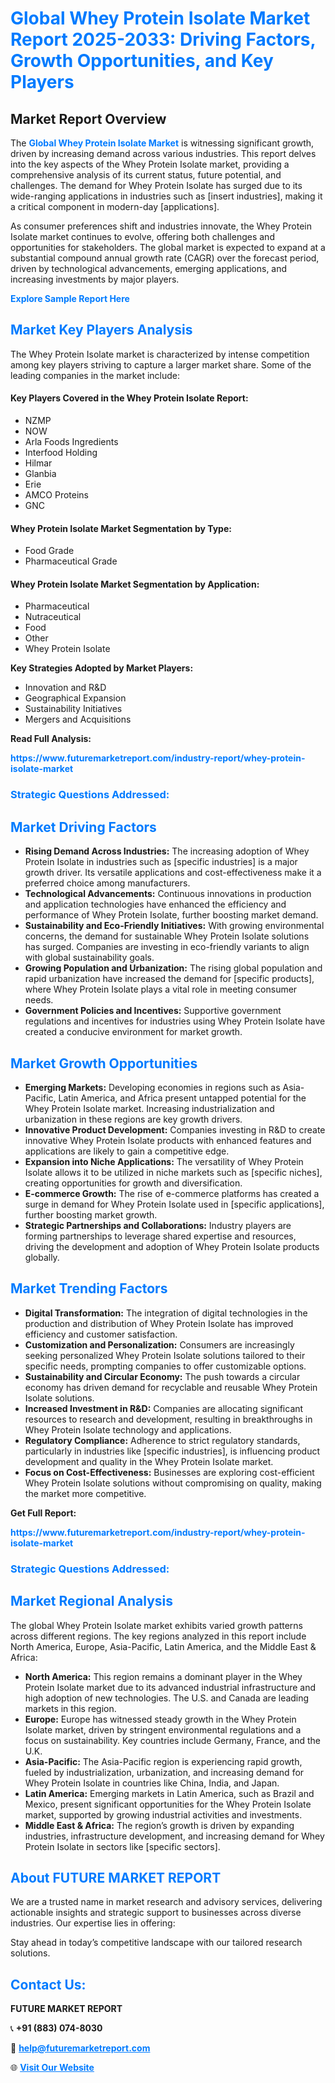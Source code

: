 <h1 style="color: #007BFF;">Global Whey Protein Isolate Market Report 2025-2033: Driving Factors, Growth Opportunities, and Key Players</h1>

<section id="overview">
<h2>Market Report Overview</h2>
<p>The <a href="https://www.futuremarketreport.com/industry-report/whey-protein-isolate-market" style="color: #007BFF; text-decoration: none;"><strong>Global Whey Protein Isolate Market</strong></a> is witnessing significant growth, driven by increasing demand across various industries. This report delves into the key aspects of the Whey Protein Isolate market, providing a comprehensive analysis of its current status, future potential, and challenges. The demand for Whey Protein Isolate has surged due to its wide-ranging applications in industries such as [insert industries], making it a critical component in modern-day [applications].</p>
<p>As consumer preferences shift and industries innovate, the Whey Protein Isolate market continues to evolve, offering both challenges and opportunities for stakeholders. The global market is expected to expand at a substantial compound annual growth rate (CAGR) over the forecast period, driven by technological advancements, emerging applications, and increasing investments by major players.</p>
</section>

<section id="overview">
<p><a href="https://www.futuremarketreport.com/request-sample/reportId=125760" style="color: #007BFF; text-decoration: none;"><strong>Explore Sample Report Here</strong></a></p>
</section>

<section id="key-players">
<h2 style="color: #007BFF;">Market Key Players Analysis</h2>
<p>The Whey Protein Isolate market is characterized by intense competition among key players striving to capture a larger market share. Some of the leading companies in the market include:</p>
<h4>Key Players Covered in the Whey Protein Isolate Report:</h4>
<ul><li>NZMP</li><li>NOW</li><li>Arla Foods Ingredients</li><li>Interfood Holding</li><li>Hilmar</li><li>Glanbia</li><li>Erie</li><li>AMCO Proteins</li><li>GNC</li></ul>
<h4>Whey Protein Isolate Market Segmentation by Type:</h4>
<ul><li>Food Grade</li><li>Pharmaceutical Grade</li></ul>

<h4>Whey Protein Isolate Market Segmentation by Application:</h4>
<ul><li>Pharmaceutical</li><li>Nutraceutical</li><li>Food</li><li>Other</li><li>Whey Protein Isolate</li></ul>
<p><strong>Key Strategies Adopted by Market Players:</strong></p>
<ul>
<li>Innovation and R&D</li>
<li>Geographical Expansion</li>
<li>Sustainability Initiatives</li>
<li>Mergers and Acquisitions</li>
</ul>
</section>

<section>
<p><strong>Read Full Analysis: </strong></p><a href="https://www.futuremarketreport.com/industry-report/whey-protein-isolate-market" style="color: #007BFF; text-decoration: none;"><strong>https://www.futuremarketreport.com/industry-report/whey-protein-isolate-market</strong></a>
<h3 style="color: #007BFF;">Strategic Questions Addressed:</h3>
</section>

<section id="driving-factors">
<h2 style="color: #007BFF;">Market Driving Factors</h2>
<ul>
<li><strong>Rising Demand Across Industries:</strong> The increasing adoption of Whey Protein Isolate in industries such as [specific industries] is a major growth driver. Its versatile applications and cost-effectiveness make it a preferred choice among manufacturers.</li>
<li><strong>Technological Advancements:</strong> Continuous innovations in production and application technologies have enhanced the efficiency and performance of Whey Protein Isolate, further boosting market demand.</li>
<li><strong>Sustainability and Eco-Friendly Initiatives:</strong> With growing environmental concerns, the demand for sustainable Whey Protein Isolate solutions has surged. Companies are investing in eco-friendly variants to align with global sustainability goals.</li>
<li><strong>Growing Population and Urbanization:</strong> The rising global population and rapid urbanization have increased the demand for [specific products], where Whey Protein Isolate plays a vital role in meeting consumer needs.</li>
<li><strong>Government Policies and Incentives:</strong> Supportive government regulations and incentives for industries using Whey Protein Isolate have created a conducive environment for market growth.</li>
</ul>
</section>

<section id="growth-opportunities">
<h2 style="color: #007BFF;">Market Growth Opportunities</h2>
<ul>
<li><strong>Emerging Markets:</strong> Developing economies in regions such as Asia-Pacific, Latin America, and Africa present untapped potential for the Whey Protein Isolate market. Increasing industrialization and urbanization in these regions are key growth drivers.</li>
<li><strong>Innovative Product Development:</strong> Companies investing in R&D to create innovative Whey Protein Isolate products with enhanced features and applications are likely to gain a competitive edge.</li>
<li><strong>Expansion into Niche Applications:</strong> The versatility of Whey Protein Isolate allows it to be utilized in niche markets such as [specific niches], creating opportunities for growth and diversification.</li>
<li><strong>E-commerce Growth:</strong> The rise of e-commerce platforms has created a surge in demand for Whey Protein Isolate used in [specific applications], further boosting market growth.</li>
<li><strong>Strategic Partnerships and Collaborations:</strong> Industry players are forming partnerships to leverage shared expertise and resources, driving the development and adoption of Whey Protein Isolate products globally.</li>
</ul>
</section>

<section id="trending-factors">
<h2 style="color: #007BFF;">Market Trending Factors</h2>
<ul>
<li><strong>Digital Transformation:</strong> The integration of digital technologies in the production and distribution of Whey Protein Isolate has improved efficiency and customer satisfaction.</li>
<li><strong>Customization and Personalization:</strong> Consumers are increasingly seeking personalized Whey Protein Isolate solutions tailored to their specific needs, prompting companies to offer customizable options.</li>
<li><strong>Sustainability and Circular Economy:</strong> The push towards a circular economy has driven demand for recyclable and reusable Whey Protein Isolate solutions.</li>
<li><strong>Increased Investment in R&D:</strong> Companies are allocating significant resources to research and development, resulting in breakthroughs in Whey Protein Isolate technology and applications.</li>
<li><strong>Regulatory Compliance:</strong> Adherence to strict regulatory standards, particularly in industries like [specific industries], is influencing product development and quality in the Whey Protein Isolate market.</li>
<li><strong>Focus on Cost-Effectiveness:</strong> Businesses are exploring cost-efficient Whey Protein Isolate solutions without compromising on quality, making the market more competitive.</li>
</ul>
</section>

<section>
<p><strong>Get Full Report: </strong></p><a href="https://www.futuremarketreport.com/industry-report/whey-protein-isolate-market" style="color: #007BFF; text-decoration: none;"><strong>https://www.futuremarketreport.com/industry-report/whey-protein-isolate-market</strong></a>
<h3 style="color: #007BFF;">Strategic Questions Addressed:</h3>
</section>


<section id="regional-analysis">
<h2 style="color: #007BFF;">Market Regional Analysis</h2>
<p>The global Whey Protein Isolate market exhibits varied growth patterns across different regions. The key regions analyzed in this report include North America, Europe, Asia-Pacific, Latin America, and the Middle East & Africa:</p>
<ul>
<li><strong>North America:</strong> This region remains a dominant player in the Whey Protein Isolate market due to its advanced industrial infrastructure and high adoption of new technologies. The U.S. and Canada are leading markets in this region.</li>
<li><strong>Europe:</strong> Europe has witnessed steady growth in the Whey Protein Isolate market, driven by stringent environmental regulations and a focus on sustainability. Key countries include Germany, France, and the U.K.</li>
<li><strong>Asia-Pacific:</strong> The Asia-Pacific region is experiencing rapid growth, fueled by industrialization, urbanization, and increasing demand for Whey Protein Isolate in countries like China, India, and Japan.</li>
<li><strong>Latin America:</strong> Emerging markets in Latin America, such as Brazil and Mexico, present significant opportunities for the Whey Protein Isolate market, supported by growing industrial activities and investments.</li>
<li><strong>Middle East & Africa:</strong> The region’s growth is driven by expanding industries, infrastructure development, and increasing demand for Whey Protein Isolate in sectors like [specific sectors].</li>
</ul>
</section>

<footer>
<h2 style="color: #007BFF;">About FUTURE MARKET REPORT</h2>
<p>We are a trusted name in market research and advisory services, delivering actionable insights and strategic support to businesses across diverse industries. Our expertise lies in offering:</p>

<p>Stay ahead in today’s competitive landscape with our tailored research solutions.</p>

<h2 style="color: #007BFF;">Contact Us:</h2>
<p><strong>FUTURE MARKET REPORT</strong></p>
<p>📞 <strong>+91 (883) 074-8030</strong></p>
<p>📧 <strong><a href="mailto:help@futuremarketreport.com" style="color: #007BFF;">help@futuremarketreport.com</a></strong></p>
<p>🌐 <strong><a href="https://www.futuremarketreport.com/" style="color: #007BFF;">Visit Our Website</a></strong></p>
</footer>